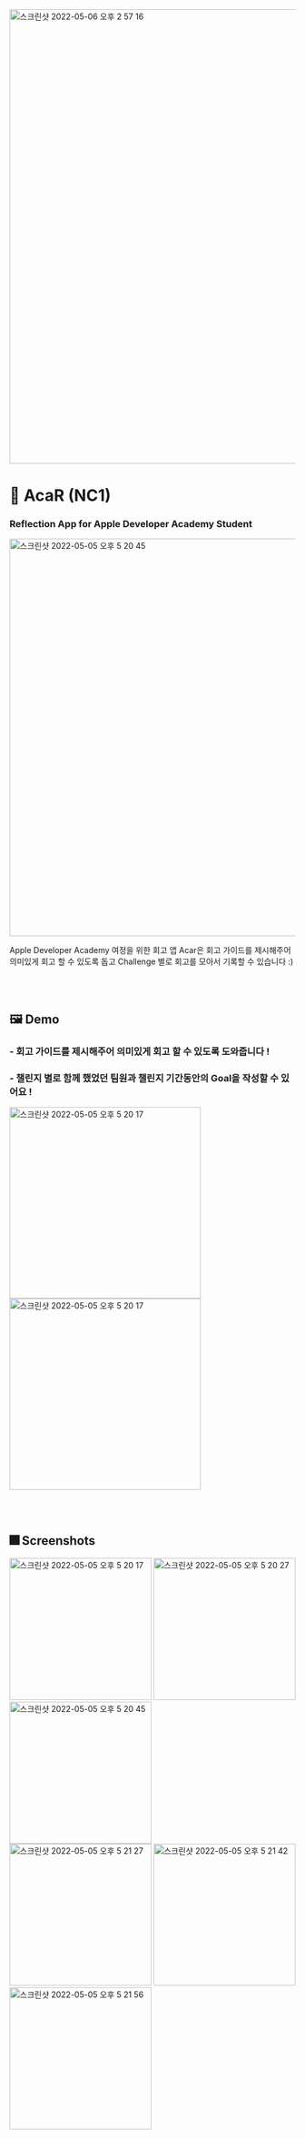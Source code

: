 


<img width="800" alt="스크린샷 2022-05-06 오후 2 57 16" src="https://user-images.githubusercontent.com/82457928/167075520-a636af05-e777-45b7-ab7a-fbe2498139af.png">

# :iphone: AcaR (NC1)

### Reflection App for Apple Developer Academy Student

<img width="700" alt="스크린샷 2022-05-05 오후 5 20 45" src="https://user-images.githubusercontent.com/82457928/166915433-29beec90-b7d4-4f68-8a94-9e3256627139.jpg">

Apple Developer Academy 여정을 위한 회고 앱 Acar은 회고 가이드를 제시해주어 </br>
의미있게 회고 할 수 있도록 돕고 Challenge 별로 회고를 모아서 기록할 수 있습니다 :)

<br></br>

## :framed_picture: Demo
### - 회고 가이드를 제시해주어 의미있게 회고 할 수 있도록 도와줍니다 ! 
### - 챌린지 별로 함께 했었던 팀원과 챌린지 기간동안의 Goal을 작성할 수 있어요 !
<div>
<img width="337" alt="스크린샷 2022-05-05 오후 5 20 17" src="https://user-images.githubusercontent.com/82457928/166897608-5e5afa6f-a2a0-401d-bf18-2a6a85e45ae7.gif">

<img width="337" alt="스크린샷 2022-05-05 오후 5 20 17" src="https://user-images.githubusercontent.com/82457928/166897599-988548d3-33ce-4d9d-83b2-b2a3d9f2bae0.gif">
</div>

<br></br>

## :fireworks: Screenshots
<div>
<img width="250" alt="스크린샷 2022-05-05 오후 5 20 17" src="https://user-images.githubusercontent.com/82457928/166886753-2d38e70b-a444-4ee3-a473-2263c92c466f.png">
<img width="250" alt="스크린샷 2022-05-05 오후 5 20 27" src="https://user-images.githubusercontent.com/82457928/166886763-22124298-7746-4c26-a7d3-dc9049d4ec16.png">
<img width="250" alt="스크린샷 2022-05-05 오후 5 20 45" src="https://user-images.githubusercontent.com/82457928/166886773-3c285336-4cdc-4f70-8f2e-a742dc9b73e0.png">
 </div>
 <div>
<img width="250" alt="스크린샷 2022-05-05 오후 5 21 27" src="https://user-images.githubusercontent.com/82457928/166886779-cce5ebe9-cac6-41fa-a59d-f4d56102a598.png">
<img width="250" alt="스크린샷 2022-05-05 오후 5 21 42" src="https://user-images.githubusercontent.com/82457928/166886788-8b311e33-7ab7-42aa-b10e-06321dc1fdf1.png">
<img width="250" alt="스크린샷 2022-05-05 오후 5 21 56" src="https://user-images.githubusercontent.com/82457928/166886796-c0e2519b-63d5-4eb1-be01-2e3250e3ecb2.png">
 </div>


<br></br>
